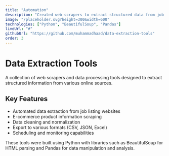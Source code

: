 ```yaml
---
title: "Automation"
description: "Created web scrapers to extract structured data from job listings and e-commerce websites."
image: "/placeholder.svg?height=300&width=600"
technologies: ["Python", "BeautifulSoup", "Pandas"]
liveUrl: "#"
githubUrl: "https://github.com/muhammadhaad/data-extraction-tools"
order: 3
---
```


# Data Extraction Tools

A collection of web scrapers and data processing tools designed to extract structured information from various online sources.

## Key Features

- Automated data extraction from job listing websites
- E-commerce product information scraping
- Data cleaning and normalization
- Export to various formats (CSV, JSON, Excel)
- Scheduling and monitoring capabilities

These tools were built using Python with libraries such as BeautifulSoup for HTML parsing and Pandas for data manipulation and analysis.
